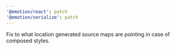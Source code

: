 ```yaml
---
'@emotion/react': patch
'@emotion/serialize': patch
---
```


Fix to what location generated source maps are pointing in case of composed styles.
